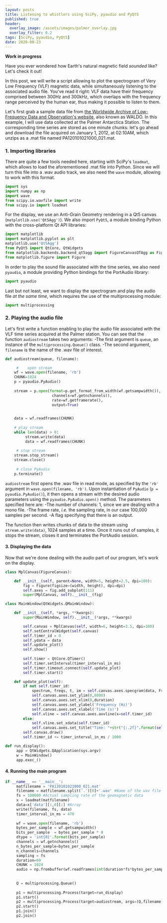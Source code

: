 ```yaml
---
layout: posts
title: Listening to whistlers using SciPy, pyaudio and PyQt5
published: true
header:
  overlay_image: /assets/images/palmer_overlay.jpg
  overlay_filter: 0.2
tags: [SciPy, pyaudio, PyQt5]
date: 2020-08-23
---
```


**Work in progress**

Have you ever wondered how Earth's natural magnetic field *sounded* like?
Let's check it out!

In this post, we will write a script allowing to plot the spectrogram of Very Low Frequency (VLF) magnetic data, while simultaneously listening to the associated audio file.
You've read it right: VLF data have their frequency comprised between 300Hz and 300kHz, which overlaps with the frequency range perceived by the human ear, thus making it possible to listen to them.

Let's first grab a sample data file from [the Worldwide Archive of Low-Frequency Data and Observation's website](http://waldo.world/), also known as WALDO. In this example, I will use data collected at the Palmer Antarctica Station. The corresponding time series are stored as one minute chunks: let's go ahead and download the file acquired on January 1, 2012, at 02:10AM, which unzips as a .mat file named PA120101021000_021.mat. 


### 1. Importing libraries

There are quite a few tools needed here, starting with SciPy's `loadmat`, which allows to load the aforementioned .mat file into Python. Since we will turn this file into a .wav audio track, we also need the `wave` module, allowing to work with this format.

```python
import sys
import numpy as np
import wave
from scipy.io.wavfile import write
from scipy.io import loadmat
```

For the display, we use an Anti-Grain Geometry rendering in a Qt5 canvas (`matplotlib.use('Qt5Agg')`). We also import `PyQt5`, a module binding Python with the cross-platform Qt API libraries:

```python
import matplotlib
import matplotlib.pyplot as plt
matplotlib.use('Qt5Agg')
from PyQt5 import QtCore, QtWidgets
from matplotlib.backends.backend_qt5agg import FigureCanvasQTAgg as FigureCanvas
from matplotlib.figure import Figure
```

In order to play the sound file associated with the time series, we also need `pyaudio`, a module providing Python bindings for the PortAudio library:

```python
import pyaudio
```

Last but not least, we want to display the spectrogram and play the audio file *at the same time*, which requires the use of the multiprocessing module:

```python
import multiprocessing
```


### 2. Playing the audio file


Let's first write a function enabling to play the audio file associated with the VLF time series acquired at the Palmer station. 
You can see that the function `audiostream` takes two arguments:
-The first argument is `queue`, an instance of the `multiprocessing.Queue()` class.
-The second argument, `filename` is the name of the .wav file of interest. 

```python
def audiostream(queue, filename):

     #    open stream
    wf = wave.open(filename, 'rb')
    CHUNK=1024
    p = pyaudio.PyAudio()
 
    stream = p.open(format=p.get_format_from_width(wf.getsampwidth()),
                     channels=wf.getnchannels(),
                     rate=wf.getframerate(),
                     output=True)
         

    data = wf.readframes(CHUNK)
     
    # play stream
    while len(data) > 0:
         stream.write(data)
         data = wf.readframes(CHUNK)
     
     # stop stream
    stream.stop_stream()
    stream.close()
     
     # close PyAudio
    p.terminate()
```

`audiostream` first opens the .wav file in read mode, as specified by the `'rb'` argument in `wave.open(filename, 'rb')`. Upon instantiation of `PyAudio` (`p = pyaudio.PyAudio()`), it then opens a stream with the desired audio parameters using the `pyaudio.PyAudio.open()` method. The parameters specified here are:
-The number of channels: 1, since we are dealing with a mono file.
-The frame rate, *i.e.* the sampling rate, in our case 100,000 samples per second.
-A flag specifying that there is an output.

The function then writes chunks of data to the stream using `stream.write(data)`, 1024 samples at a time. Once it runs out of samples, it stops the stream, closes it and terminates the PortAudio session.


#### 3. Displaying the data

Now that we're done dealing with the audio part of our program, let's work on the display.

```python
class MplCanvas(FigureCanvas):

    def __init__(self, parent=None, width=5, height=2.5, dpi=100):
        fig = Figure(figsize=(width, height), dpi=dpi)
        self.axes = fig.add_subplot(111)
        super(MplCanvas, self).__init__(fig)
```

```python
class MainWindow(QtWidgets.QMainWindow):

    def __init__(self, *args, **kwargs):
        super(MainWindow, self).__init__(*args, **kwargs)

        self.canvas = MplCanvas(self, width=6, height=3.5, dpi=100)
        self.setCentralWidget(self.canvas)
        self.timer_id = 0
        self.ydata = data        
        self.update_plot()
        self.show()
     
        self.timer = QtCore.QTimer()
        self.timer.setInterval(timer_interval_in_ms)
        self.timer.timeout.connect(self.update_plot)
        self.timer.start()

    def update_plot(self):
        if not self.timer_id:
            spectrum, freqs, t, im = self.canvas.axes.specgram(data, Fs=fs, detrend="mean", cmap='hsv')
            self.canvas.axes.set_ylim(0,8000)
            self.canvas.axes.set_xlim(0,duration)
            self.canvas.axes.set_ylabel('Frequency (Hz)')
            self.canvas.axes.set_xlabel('Time (s)')
            self.vline = self.canvas.axes.axvline(x=self.timer_id)
        else:
            self.vline.set_xdata(self.timer_id)
            self.canvas.axes.set_title("Time: "+str("{:.2f}".format(self.timer_id))+"s")
        self.canvas.draw()
        self.timer_id += timer_interval_in_ms / 1000
```

```python
def run_display():
     app = QtWidgets.QApplication(sys.argv)
     w = MainWindow()
     app.exec_()
```

#### 4. Running the main program

```python
if __name__ == '__main__':     
     matfilename = 'PA120101021000_021.mat'
     filename = matfilename.split('.')[0]+'.wav' #Name of the wav file
     fs = 100000 #Actual sampling rate of the geomagnetic data
     x = loadmat(matfilename) 
     data=x['data'][:,0][:] #Array
     write(filename, fs, data)
     timer_interval_in_ms = 470
     
     wf = wave.open(filename, 'rb')
     bytes_per_sample = wf.getsampwidth()
     bits_per_sample  = bytes_per_sample * 8
     dtype = 'int{0}'.format(bits_per_sample)
     channels = wf.getnchannels()
     n_bytes_per_sample=bytes_per_sample
     n_channels=channels
     sampling = fs
     duration=60
     CHUNK = 1024
     audio = np.frombuffer(wf.readframes(int(duration*fs*bytes_per_sample/channels)), dtype=dtype)
     
     
     Q = multiprocessing.Queue()
     
     p1 = multiprocessing.Process(target=run_display)
     p1.start()     
     p2 = multiprocessing.Process(target=audiostream, args=(Q,filename))
     p2.start()
     p1.join()
     p2.join()
```
























